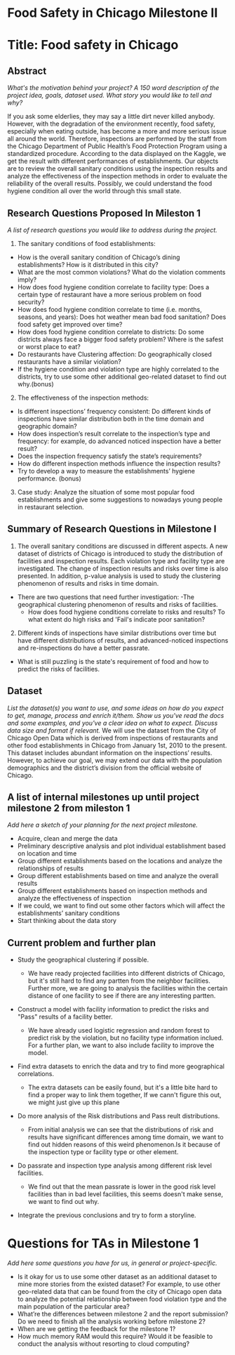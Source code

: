 # Food Safety in Chicago Milestone II



# Title: Food safety in Chicago


 
## Abstract
*What's the motivation behind your project? A 150 word description of the project idea, goals, dataset used. What story you would like to tell and why?*

If you ask some elderlies, they may say a little dirt never killed anybody. However, with the degradation of the environment recently, food safety, especially when eating outside, has become a more and more serious issue all around the world. Therefore, inspections are performed by the staff from the Chicago Department of Public Health’s Food Protection Program using a standardized procedure.  According to the data displayed on the Kaggle, we get the result with different performances of establishments. Our objects are to review the overall sanitary conditions using the inspection results and analyze the effectiveness of the inspection methods in order to evaluate the reliability of the overall results. Possibly, we could understand the food hygiene condition all over the world through this small state. 
 
## Research Questions Proposed In Mileston 1

*A list of research questions you would like to address during the project.*

1. The sanitary conditions of food establishments:
- How is the overall sanitary condition of Chicago’s dining establishments? How is it distributed in this city?
- What are the most common violations? What do the violation comments imply?
- How does food hygiene condition correlate to facility type: Does a certain type of restaurant have a more serious problem on food security?
- How does food hygiene condition correlate to time (i.e. months, seasons, and years): Does hot weather mean bad food sanitation? Does food safety get improved over time?
- How does food hygiene condition correlate to districts: Do some districts always face a bigger food safety problem? Where is the safest or worst place to eat?
- Do restaurants have Clustering affection: Do geographically closed restaurants have a similar violation?
- If the hygiene condition and violation type are highly correlated to the districts, try to use some other additional geo-related dataset to find out why.(bonus)
 
2. The effectiveness of the inspection methods:
- Is different inspections’ frequency consistent: Do different kinds of inspections have similar distribution both in the time domain and geographic domain?
- How does inspection’s result correlate to the inspection’s type and frequency: for example, do advanced noticed inspection have a better result?
- Does the inspection frequency satisfy the state’s requirements?
- How do different inspection methods influence the inspection results?
- Try to develop a way to measure the establishments’ hygiene performance. (bonus)
3. Case study:
Analyze the situation of some most popular food establishments and give some suggestions to nowadays young people in restaurant selection.
## Summary of Research Questions in Milestone I

1. The overall sanitary conditions are discussed in different aspects. A new dataset of districts of Chicago is introduced to study the distribution of facilities and inspection results. Each violation type and facility type are investigated. The change of inspection results and risks over time is also presented. In addition, p-value analysis is used to study the clustering phenomenon of results and risks in time domain.
- There are two questions that need further investigation:
    -The geographical clustering phenomenon of results and risks of facilities. 
    - How does food hygiene conditions correlate to risks and results? To what extent do high risks and 'Fail's indicate poor sanitation?
    
    
2. Different kinds of inspections have similar distributions over time but have different distributions of results, and advanced-noticed inspections and re-inspections do have a better passrate. 

- What is still puzzling is the state's requirement of food and how to predict the risks of facilities.
   

## Dataset
*List the dataset(s) you want to use, and some ideas on how do you expect to get, manage, process and enrich it/them. Show us you've read the docs and some examples, and you've a clear idea on what to expect. Discuss data size and format if relevant.*
We will use the dataset from the City of Chicago Open Data which is derived from inspections of restaurants and other food establishments in Chicago from January 1st, 2010 to the present. This dataset includes abundant information on the inspections’ results. However, to achieve our goal, we may extend our data with the population demographics and the district’s division from the official website of Chicago.


 
## A list of internal milestones up until project milestone 2 from mileston 1
*Add here a sketch of your planning for the next project milestone.*
- Acquire, clean and merge the data
- Preliminary descriptive analysis and plot individual establishment based on location and time
- Group different establishments based on the locations and analyze the relationships of results
- Group different establishments based on time and analyze the overall results
- Group different establishments based on inspection methods and analyze the effectiveness of inspection
- If we could, we want to find out some other factors which will affect the establishments’ sanitary conditions 
- Start thinking about the data story

## Current problem and further plan

- Study the geographical clustering if possible.
    - We have ready projected facilities into different districts of Chicago, but it's still hard to find any partten from the neighbor facilities. Further more, we are going to analysis the facilities within the certain distance of one facility to see if there are any interesting partten.
    
- Construct a model with facility information to predict the risks and "Pass" results of a facility better.
    - We have already used logistic regression and random forest to predict risk by the violation, but no facility type information inclued. For a further plan, we want to also include facility to improve the model.
      
- Find extra datasets to enrich the data and try to find more geographical correlations.
    - The extra datasets can be easily found, but it's a little bite hard to find a proper way to link them together, If we cann't figure this out, we might just give up this plane

- Do more analysis of the Risk distributions and Pass reult distributions.
    - From initial analysis we can see that the distributions of risk and results have significant differences among time domain, we want to find out hidden reasons of this weird phenomenon.Is it because of the inspection type or facility type or other element.

- Do passrate and inspection type analysis among different risk level facilities. 
    - We find out that the mean passrate is lower in the good risk level facilities than in bad level facilities, this seems doesn't make sense, we want to find out why.
- Integrate the previous conclusions and try to form a storyline.

 
# Questions for TAs in Milestone 1
*Add here some questions you have for us, in general or project-specific.*
- Is it okay for us to use some other dataset as an additional dataset to mine more stories from the existed dataset? For example, to use other geo-related data that can be found from the city of Chicago open data to analyze the potential relationship between food violation type and the main population of the particular area?
- What’re the differences between milestone 2 and the report submission? Do we need to finish all the analysis working before milestone 2?
- When are we getting the feedback for the milestone 1?
- How much memory RAM would this require? Would it be feasible to conduct the analysis without resorting to cloud computing?
 


